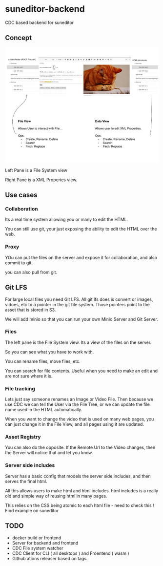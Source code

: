 # suneditor-backend

CDC based backend for suneditor

## Concept

![alt text](https://raw.githubusercontent.com/gedw99/suneditor-backend/main/concept-01.jpg)


Left Pane is a File System view

Right Pane is a XML Properies view.

## Use cases

### Collaboration

Its a real time system allowing you or many to edit the HTML.

You can still use git, your just exposing the ability to edit the HTML over the web.

### Proxy

YOu can put the files on the server and expose it for collaboration, and also commit to git.

you can also pull from git.

## Git LFS

For large local files you need Git LFS. All git lfs does is convert or images, vidoes, etc to a pointer in the git file system. Those pointers point to the asset that is stored in S3.

We will add minio so that you can run your own Minio Server and Git Server.

### Files

The left pane is the File System view.  Its a view of the files on the server.

So you can see what you have to work with.

You can rename files, move files, etc. 

You can search for file contents. Useful when you need to make an edit and are not sure where it is. 

### File tracking

Lets just say someone renames an Image or Video File. Then because we use CDC we can tell the User via the File Tree, or we can update the file name used in the HTML automatically.

When you want to change the video that is used on many web pages, you can just change it in the File View, and all pages using it are updated.

### Asset Registry

You can also do the opposite. If the Remote Url to the Video changes, then the Server will notice that and let you know. 

### Server side includes 

Server has a basic config that models the server side includes, and then serves the final html.

All this allows users to make html and html includes.  html includes is a really old and simple way of reusing html in many pages.

This relies on the CSS being atomic to each html file - need to check this ! Find example on suneditor


## TODO

- docker build or frontend
- Server for backend and frontend
- CDC File system watcher
- CDC Client for CLI ( all desktops ) and Froentend ( wasm )
- Github ations releaser based on tags.
